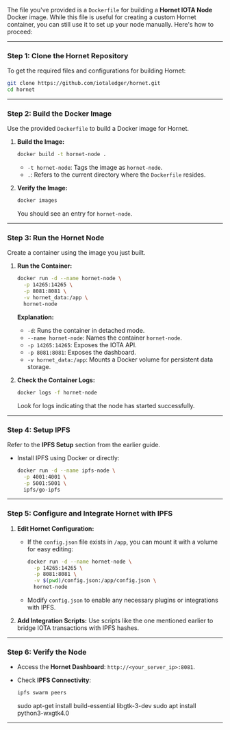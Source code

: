 The file you've provided is a `Dockerfile` for building a **Hornet IOTA Node** Docker image. While this file is useful for creating a custom Hornet container, you can still use it to set up your node manually. Here's how to proceed:

---

### **Step 1: Clone the Hornet Repository**
To get the required files and configurations for building Hornet:

```bash
git clone https://github.com/iotaledger/hornet.git
cd hornet
```

---

### **Step 2: Build the Docker Image**
Use the provided `Dockerfile` to build a Docker image for Hornet.

1. **Build the Image:**
   ```bash
   docker build -t hornet-node .
   ```

   - `-t hornet-node`: Tags the image as `hornet-node`.
   - `.`: Refers to the current directory where the `Dockerfile` resides.

2. **Verify the Image:**
   ```bash
   docker images
   ```

   You should see an entry for `hornet-node`.

---

### **Step 3: Run the Hornet Node**
Create a container using the image you just built.

1. **Run the Container:**
   ```bash
   docker run -d --name hornet-node \
     -p 14265:14265 \
     -p 8081:8081 \
     -v hornet_data:/app \
     hornet-node
   ```

   **Explanation:**
   - `-d`: Runs the container in detached mode.
   - `--name hornet-node`: Names the container `hornet-node`.
   - `-p 14265:14265`: Exposes the IOTA API.
   - `-p 8081:8081`: Exposes the dashboard.
   - `-v hornet_data:/app`: Mounts a Docker volume for persistent data storage.

2. **Check the Container Logs:**
   ```bash
   docker logs -f hornet-node
   ```

   Look for logs indicating that the node has started successfully.

---

### **Step 4: Setup IPFS**
Refer to the **IPFS Setup** section from the earlier guide.

- Install IPFS using Docker or directly:
  ```bash
  docker run -d --name ipfs-node \
    -p 4001:4001 \
    -p 5001:5001 \
    ipfs/go-ipfs
  ```

---

### **Step 5: Configure and Integrate Hornet with IPFS**

1. **Edit Hornet Configuration:**
   - If the `config.json` file exists in `/app`, you can mount it with a volume for easy editing:
     ```bash
     docker run -d --name hornet-node \
       -p 14265:14265 \
       -p 8081:8081 \
       -v $(pwd)/config.json:/app/config.json \
       hornet-node
     ```

   - Modify `config.json` to enable any necessary plugins or integrations with IPFS.

2. **Add Integration Scripts:**
   Use scripts like the one mentioned earlier to bridge IOTA transactions with IPFS hashes.

---

### **Step 6: Verify the Node**

- Access the **Hornet Dashboard**: `http://<your_server_ip>:8081`.
- Check **IPFS Connectivity**:
  ```bash
  ipfs swarm peers
  ```

  sudo apt-get install build-essential libgtk-3-dev
sudo apt install python3-wxgtk4.0

---

